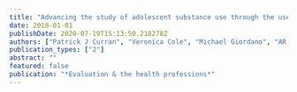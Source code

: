 ```yaml
---
title: "Advancing the study of adolescent substance use through the use of integrative data analysis"
date: 2018-01-01
publishDate: 2020-07-19T15:13:50.218278Z
authors: ["Patrick J Curran", "Veronica Cole", "Michael Giordano", "AR Georgeson", "Andrea M Hussong", "Daniel J Bauer"]
publication_types: ["2"]
abstract: ""
featured: false
publication: "*Evaluation & the health professions*"
---
```


